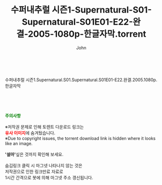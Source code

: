 ﻿---
layout: post
title:  "수퍼내추럴 시즌1-Supernatural-S01-Supernatural-S01E01-E22-완결-2005-1080p-한글자막.torrent"
author: John
categories: [ 드라마 ]
tags: [  ]
image:  
description: "수퍼내추럴 시즌1-Supernatural-S01-Supernatural-S01E01-E22-완결-2005-1080p-한글자막 torrent 정보 공유"
toc: true
toc_sticky: true
---

<br>
<div class="view-img">
<img alt="" class="img-tag" content="https://www.torrentmobile61.com/data/file/drama/2041236361_uXaiIjUw_02818090d3915a752c79c26afaf862049a7997c3.jpg" itemprop="image" src="https://www.torrentmobile61.com/data/file/drama/2041236361_uXaiIjUw_02818090d3915a752c79c26afaf862049a7997c3.jpg"/></div><div class="view-content" itemprop="description">
<p>수퍼내추럴 시즌1.Supernatural.S01.Supernatural.S01E01-E22.완결.2005.1080p.한글자막<br/></p> </div>
    
<br><br><br>
<p data-ke-size="size16"><b><span style="color: green;">주의사항</span></b><br /><br />※저작권 문제로 인해 토렌트 다운로드 링크는<br /><b><span style="color: red;">유사 이미지</span></b>에 숨겨뒀습니다.<br />※Due to copyright issues, the torrent download link is hidden where it looks like an image.<br /><br /><b>'설마'</b>싶은 것까지 확인해 보세요.<br /><br />숨김링크 클릭 시 마그넷 나타나지 않는 것은<br />저작권으로 인한 링크만료 자료로<br />1시간 간격으로 봇에 의해 마그넷 주소 갱신됩니다.</p>
